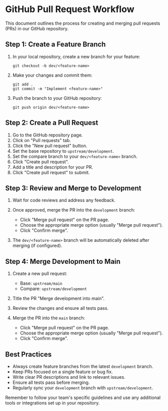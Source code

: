 # GitHub Pull Request Workflow

This document outlines the process for creating and merging pull requests (PRs) in our GitHub repository.

## Step 1: Create a Feature Branch

1. In your local repository, create a new branch for your feature:
   ```
   git checkout -b dev/<feature-name>
   ```

2. Make your changes and commit them:
   ```
   git add .
   git commit -m "Implement <feature-name>"
   ```

3. Push the branch to your GitHub repository:
   ```
   git push origin dev/<feature-name>
   ```

## Step 2: Create a Pull Request

1. Go to the GitHub repository page.
2. Click on "Pull requests" tab.
3. Click the "New pull request" button.
4. Set the base repository to `upstream/development`.
5. Set the compare branch to your `dev/<feature-name>` branch.
6. Click "Create pull request".
7. Add a title and description for your PR.
8. Click "Create pull request" to submit.

## Step 3: Review and Merge to Development

1. Wait for code reviews and address any feedback.
2. Once approved, merge the PR into the `development` branch:
   - Click "Merge pull request" on the PR page.
   - Choose the appropriate merge option (usually "Merge pull request").
   - Click "Confirm merge".

3. The `dev/<feature-name>` branch will be automatically deleted after merging (if configured).

## Step 4: Merge Development to Main

1. Create a new pull request:
   - Base: `upstream/main`
   - Compare: `upstream/development`

2. Title the PR "Merge development into main".

3. Review the changes and ensure all tests pass.

4. Merge the PR into the `main` branch:
   - Click "Merge pull request" on the PR page.
   - Choose the appropriate merge option (usually "Merge pull request").
   - Click "Confirm merge".

## Best Practices

- Always create feature branches from the latest `development` branch.
- Keep PRs focused on a single feature or bug fix.
- Write clear PR descriptions and link to relevant issues.
- Ensure all tests pass before merging.
- Regularly sync your `development` branch with `upstream/development`.

Remember to follow your team's specific guidelines and use any additional tools or integrations set up in your repository.